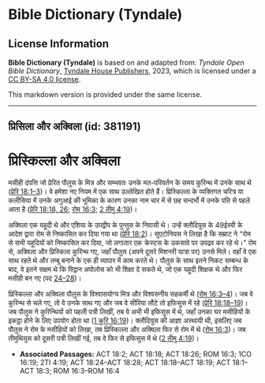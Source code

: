 # Bible Dictionary (Tyndale)

## License Information

**Bible Dictionary (Tyndale)** is based on and adapted from: _Tyndale Open Bible Dictionary_, [Tyndale House Publishers](https://tyndaleopenresources.com/), 2023, which is licensed under a [CC BY-SA 4.0 license](https://creativecommons.org/licenses/by-sa/4.0/legalcode.en).

This markdown version is provided under the same license.



--------------------------------

## प्रिसिला और अक्विला (id: 381191)

प्रिस्किल्ला और अक्विला
=======================

मसीही दंपत्ति जो प्रेरित पौलुस के मित्र और सम्भवतः उनके मत\-परिवर्तन के समय कुरिन्थ में उनके साथ थे ([प्रेरि 18:1–3](https://ref.ly/Acts18:1-Acts18:3))। वे हमेशा नए नियम में एक साथ उल्लेखित होते हैं। प्रिस्किल्ला के व्यक्तिगत चरित्र या कलीसिया में उनके अगुआई की भूमिका के कारण उनका नाम चार में से छह सन्दर्भो में उनके पति से पहले आता है ([प्रेरि 18:18, 26](https://ref.ly/Acts18:18,Acts18:26); [रोम 16:3](https://ref.ly/Rom16:3); [2 तीमु 4:19](https://ref.ly/2Tim4:19))।

अक्विला एक यहूदी थे और एशिया के उपद्वीप के पुन्तुस के निवासी थे। उन्हें क्लौदियुस के 49ईस्वी के आदेश द्वारा रोम से निष्कासित कर दिया गया था ([प्रेरि 18:2](https://ref.ly/Acts18:2))। सुएटोनियस ने लिखा है कि सम्राट ने “रोम से सभी यहूदियों को निष्कासित कर दिया, जो लगातार एक क्रेस्टस के उकसावे पर उपद्रव कर रहे थे।” रोम से, अक्विला और प्रिस्किला कुरिन्थ गए, जहाँ पौलुस (अपने दूसरे मिशनरी यात्रा पर) उनसे मिले। वहाँ वे एक साथ रहते थे और तम्बू बनाने के एक ही व्यापार में काम करते थे। पौलुस के साथ इतने निकट सम्बन्ध के बाद, वे इतने सक्षम थे कि विद्वान अपोलोस को भी शिक्षा दे सकते थे, जो एक यहूदी शिक्षक थे और फिर मसीही बन गए (पद [24–28](https://ref.ly/Acts18:24-Acts18:28))।

प्रिस्किल्ला और अक्विला पौलुस के विश्वासयोग्य मित्र और विश्वसनीय सहकर्मी थे ([रोम 16:3–4](https://ref.ly/Rom16:3-Rom16:4))। जब वे कुरिन्थ से चले गए, तो वे उनके साथ गए और जब वे सीरिया लौटे तो इफिसुस में रहे ([प्रेरि 18:18–19](https://ref.ly/Acts18:18-Acts18:19))। जब पौलुस ने कुरिन्थियों को पहली पत्री लिखीं, तब वे अभी भी इफिसुस में थे, जहाँ उनका घर मसीहियों के इकट्ठा होने के लिए उपयोग होता था ([1 कुरि 16:19](https://ref.ly/1Cor16:19))। क्लौदियुस की आज्ञा अस्थायी थी, इसलिए जब पौलुस ने रोम के मसीहियों को लिखा, तब प्रिस्किल्ला और अक्विला फिर से रोम में थे ([रोम 16:3](https://ref.ly/Rom16:3))। जब तीमुथियुस को दूसरी पत्री लिखीं गई, तब वे फिर से इफिसुस में थे ([2 तीमु 4:19](https://ref.ly/2Tim4:19))।

* **Associated Passages:** ACT 18:2; ACT 18:18; ACT 18:26; ROM 16:3; 1CO 16:19; 2TI 4:19; ACT 18:24–ACT 18:28; ACT 18:18–ACT 18:19; ACT 18:1–ACT 18:3; ROM 16:3–ROM 16:4

